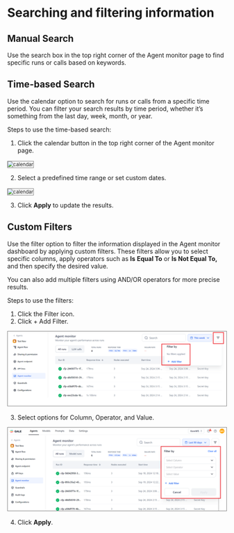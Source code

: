 # Searching and filtering information

## Manual Search

Use the search box in the top right corner of the Agent monitor page to find specific runs or calls based on keywords.

## Time-based Search

Use the calendar option to search for runs or calls from a specific time period. You can  filter your search results by time period, whether it’s something from the last day, week, month, or year. 

Steps to use the time-based search:

1. Click the calendar button in the top right corner of the Agent monitor page.

<img src="../images/agent_monitor_calendar_selection.png" alt="calendar" title="Calendar" style="border: 1px solid gray; zoom:80%;">

2. Select a predefined time range or set custom dates.

<img src="../images/agent_monitor_calendar.png" alt="calendar" title="Calendar custom dates" style="border: 1px solid gray; zoom:80%;">

3. Click **Apply** to update the results.


## Custom Filters

Use the filter option to filter the information displayed in the Agent monitor dashboard by applying custom filters. These filters allow you to select specific columns, apply operators such as **Is** **Equal To** or **Is Not Equal To,** and then specify the desired value.

You can also add multiple filters using AND/OR operators for more precise results.

Steps to use the filters:

1. Click the Filter icon.
2. Click + Add Filter.

<img src="../agent-monitor/images/agent_monitor_filtericon.png" alt="Filter" title="Filter" style="border: 1px solid gray; zoom:80%;">

3. Select options for Column, Operator, and Value.

<img src="../agent-monitor/images/agent_monitor_filter_options.png" alt="Filter options" title="Filter options" style="border: 1px solid gray; zoom:80%;">

4. Click **Apply**.